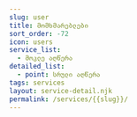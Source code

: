 ```yaml
---
slug: user
title: მომხმარებლები
sort_order: -72
icon: users
service_list:
  - მოკლე აღწერა
detailed_list:
  - point: სრული აღწერა
tags: services
layout: service-detail.njk
permalink: /services/{{slug}}/
---
```

